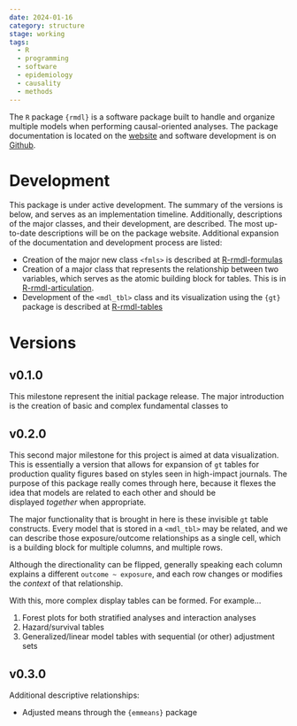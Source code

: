 ```yaml
---
date: 2024-01-16
category: structure
stage: working
tags:
  - R 
  - programming 
  - software
  - epidemiology 
  - causality
  - methods 
---
```


The `R` package `{rmdl}` is a software package built to handle and organize multiple models when performing causal-oriented analyses.  The package documentation is located on the [website](https://shah-in-boots.github.io/rmdl) and software development is on [Github](https://github.com/shah-in-boots/rmdl).


# Development

This package is under active development. 
The summary of the versions is below, and serves as an implementation timeline. 
Additionally, descriptions of the major classes, and their development, are described. 
The most up-to-date descriptions will be on the package website.
Additional expansion of the documentation and development process are listed:

- Creation of the major new class `<fmls>` is described at [R-rmdl-formulas](R-rmdl-formulas.md)
- Creation of a major class that represents the relationship between two variables, which serves as the atomic building block for tables. This is in [R-rmdl-articulation](R-rmdl-articulation.m).
- Development of the `<mdl_tbl>` class and its visualization using the `{gt}` package is described at [R-rmdl-tables](R-rmdl-tables.md)


# Versions

## v0.1.0

This milestone represent the initial package release. 
The major introduction is the creation of basic and complex fundamental classes to 

## v0.2.0

This second major milestone for this project is aimed at data visualization. This is essentially a version that allows for expansion of `gt` tables for production quality figures based on styles seen in high-impact journals. The purpose of this package really comes through here, because it flexes the idea that models are related to each other and should be displayed _together_ when appropriate.

The major functionality that is brought in here is these invisible `gt` table constructs. Every model that is stored in a `<mdl_tbl>` may be related, and we can describe those exposure/outcome relationships as a single cell, which is a building block for multiple columns, and multiple rows.

Although the directionality can be flipped, generally speaking each column explains a different `outcome ~ exposure`, and each row changes or modifies the _context_ of that relationship.

With this, more complex display tables can be formed. For example...

1. Forest plots for both stratified analyses and interaction analyses
2. Hazard/survival tables
3. Generalized/linear model tables with sequential (or other) adjustment sets

## v0.3.0

Additional descriptive relationships:

- Adjusted means through the `{emmeans}` package